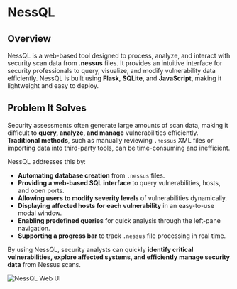 # NessQL

## Overview
NessQL is a web-based tool designed to process, analyze, and interact with security scan data from **.nessus** files. It provides an intuitive interface for security professionals to query, visualize, and modify vulnerability data efficiently. NessQL is built using **Flask**, **SQLite**, and **JavaScript**, making it lightweight and easy to deploy.

## Problem It Solves
Security assessments often generate large amounts of scan data, making it difficult to **query, analyze, and manage** vulnerabilities efficiently. **Traditional methods**, such as manually reviewing `.nessus` XML files or importing data into third-party tools, can be time-consuming and inefficient.

NessQL addresses this by:
- **Automating database creation** from `.nessus` files.
- **Providing a web-based SQL interface** to query vulnerabilities, hosts, and open ports.
- **Allowing users to modify severity levels** of vulnerabilities dynamically.
- **Displaying affected hosts for each vulnerability** in an easy-to-use modal window.
- **Enabling predefined queries** for quick analysis through the left-pane navigation.
- **Supporting a progress bar** to track `.nessus` file processing in real time.

By using NessQL, security analysts can quickly **identify critical vulnerabilities, explore affected systems, and efficiently manage security data** from Nessus scans.

![NessQL Web UI](https://cyberhacktics.sfo2.digitaloceanspaces.com/screenshot01.png)